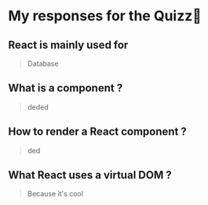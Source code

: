 # My responses for the Quizz🤔

## React is mainly used for
> Database
## What is a component ?
> deded
## How to render a React component ?
> ded
## What React uses a virtual DOM ?
> Because it's cool